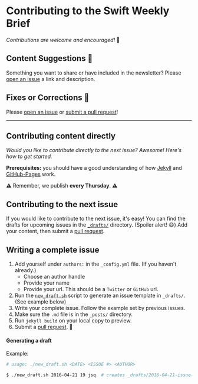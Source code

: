 # Contributing to the Swift Weekly Brief

*Contributions are welcome and encouraged!* :tada:

## Content Suggestions :memo:

Something you want to share or have included in the newsletter? Please [open an issue][issueLink] a link and description.

## Fixes or Corrections :bug:

Please [open an issue][issueLink] or [submit a pull request][prLink]!

--------------------------------

## Contributing content directly

*Would you like to contribute directly to the next issue? Awesome! Here's how to get started.*

**Prerequisites:** you should have a good understanding of how [Jekyll](http://jekyllrb.com) and [GitHub-Pages](https://pages.github.com) work.

:warning: Remember, we publish **every Thursday**. :warning:

## Contributing to the next issue

If you would like to contribute to the next issue, it's easy! You can find the drafts for upcoming issues in the [`_drafts/`](https://github.com/SwiftWeekly/swiftweekly.github.io/tree/master/_drafts) directory. (Spoiler alert! :smile:) Add your content, then submit a [pull request][prLink].

## Writing a complete issue

1. Add yourself under `authors:` in the `_config.yml` file. (If you haven't already.)
    - Choose an author handle
    - Provide your name
    - Provide your url. This should be a `Twitter` or `GitHub` url.
2. Run the [`new_draft.sh`](https://github.com/SwiftWeekly/swiftweekly.github.io/blob/master/new_draft.sh) script to generate an issue template in `_drafts/`. (See example below)
3. Write your complete issue. Follow the example set by previous issues.
4. Make sure the `.md` file is in the `_posts/` directory.
5. Run `jekyll build` on your local copy to preview.
6. Submit a [pull request][prLink]. :tada:

#### Generating a draft

Example:

```bash
# usage: ./new_draft.sh <DATE> <ISSUE #> <AUTHOR>

$ ./new_draft.sh 2016-04-21 19 jsq  # creates _drafts/2016-04-21-issue-19.md 
```

[issueLink]:https://github.com/SwiftWeekly/swiftweekly.github.io/issues/new
[prLink]:https://github.com/SwiftWeekly/swiftweekly.github.io/compare
